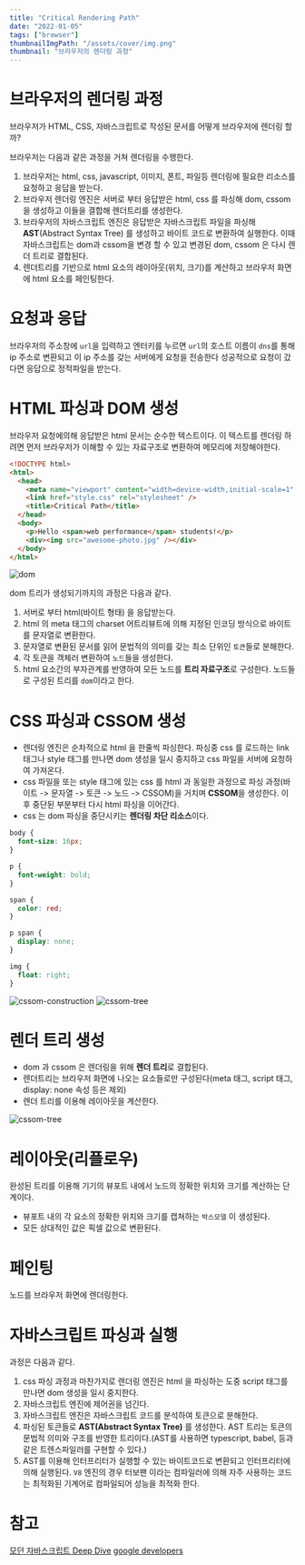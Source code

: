 ```yaml
---
title: "Critical Rendering Path"
date: "2022-01-05"
tags: ["browser"]
thumbnailImgPath: "/assets/cover/img.png"
thumbnail: "브라우저의 렌더링 과정"
---
```


# 브라우저의 렌더링 과정

브라우저가 HTML, CSS, 자바스크립트로 작성된 문서를 어떻게 브라우저에 렌더링 할까?

브라우저는 다음과 같은 과정을 거쳐 렌더링을 수행한다.

1. 브라우저는 html, css, javascript, 이미지, 폰트, 파일등 렌더링에 필요한 리소스를 요청하고 응답을 받는다.
2. 브라우저 렌더링 엔진은 서버로 부터 응답받은 html, css 를 파싱해 dom, cssom 을 생성하고 이들을 결합해 렌더트리를 생성한다.
3. 브라우저의 자바스크립트 엔진은 응답받은 자바스크립트 파일을 파싱해 **AST**(Abstract Syntax Tree) 를 생성하고 바이트 코드로 변환하여 실행한다. 이때 자바스크립트는 dom과 cssom을 변경 할 수 있고 변경된 dom, cssom 은 다시 렌더 트리로 결합된다.
4. 렌더트리를 기반으로 html 요소의 레이아웃(위치, 크기)를 계산하고 브라우저 화면에 html 요소를 페인팅한다.

# 요청과 응답

브라우저의 주소창에 `url`을 입력하고 엔터키를 누르면 `url`의 호스트 이름이 `dns`를 통해 ip 주소로 변환되고 이 ip 주소를 갖는 서버에게 요청을 전송한다 성공적으로 요청이 갔다면 응답으로 정적파일을 받는다.

# HTML 파싱과 DOM 생성

브라우저 요청에의해 응답받은 html 문서는 순수한 텍스트이다. 이 텍스트를 렌더링 하려면 먼저 브라우저가 이해할 수 있는 자료구조로 변환하여 메모리에 저장해야한다.

```html
<!DOCTYPE html>
<html>
  <head>
    <meta name="viewport" content="width=device-width,initial-scale=1" />
    <link href="style.css" rel="stylesheet" />
    <title>Critical Path</title>
  </head>
  <body>
    <p>Hello <span>web performance</span> students!</p>
    <div><img src="awesome-photo.jpg" /></div>
  </body>
</html>
```

![dom](/assets/dom.png)

dom 트리가 생성되기까지의 과정은 다음과 같다.

1. 서버로 부터 html(바이트 형태) 을 응답받는다.
2. html 의 meta 태그의 charset 어트리뷰트에 의해 지정된 인코딩 방식으로 바이트를 문자열로 변환한다.
3. 문자열로 변환된 문서를 읽어 문법적의 의미를 갖는 최소 단위인 `토큰`들로 분해한다.
4. 각 토큰을 객체러 변환하여 `노드`들을 생성한다.
5. html 요소간의 부자관계를 반영하여 모든 노드를 **트리 자료구조**로 구성한다. 노드들로 구성된 트리를 `dom`이라고 한다.

# CSS 파싱과 CSSOM 생성

- 렌더링 엔진은 순차적으로 html 을 한줄씩 파싱한다. 파싱중 css 를 로드하는 link 태그나 style 태그를 만나면 dom 생성을 일시 중지하고 css 파일을 서버에 요청하여 가져온다.
- css 파일을 또는 style 태그에 있는 css 를 html 과 동일한 과정으로 파싱 과정(바이트 -> 문자열 -> 토큰 -> 노드 -> CSSOM)을 거치며 **CSSOM**을 생성한다. 이후 중단된 부분부터 다시 html 파싱을 이어간다.
- css 는 dom 파싱을 중단시키는 **렌더링 차단 리소스**이다.

```css
body {
  font-size: 16px;
}

p {
  font-weight: bold;
}

span {
  color: red;
}

p span {
  display: none;
}

img {
  float: right;
}
```

![cssom-construction](/assets/cssom-construction.png)
![cssom-tree](/assets/cssom-tree.png)

# 렌더 트리 생성

- dom 과 cssom 은 렌더링을 위해 **렌더 트리**로 결합된다.
- 렌더트리는 브라우저 화면에 나오는 요소들로만 구성된다(meta 태그, script 태그, display: none 속성 등은 제외)
- 렌더 트리를 이용해 레이아웃을 계산한다.

![cssom-tree](/assets/render-tree.png)

# 레이아웃(리플로우)

완성된 트리를 이용해 기기의 뷰포트 내에서 노드의 정확한 위치와 크기를 계산하는 단계이다.

- 뷰포트 내의 각 요소의 정확한 위치와 크기를 캡쳐하는 `박스모델` 이 생성된다.
- 모든 상대적인 값은 픽셀 값으로 변환된다.

# 페인팅

노드를 브라우저 화면에 렌더링한다.

# 자바스크립트 파싱과 실행

과정은 다음과 같다.

1. css 파싱 과정과 마찬가지로 렌더링 엔진은 html 을 파싱하는 도중 script 태그를 만나면 dom 생성을 일시 중지한다.
2. 자바스크립트 엔진에 제어권을 넘긴다.
3. 자바스크립트 엔진은 자바스크립트 코드를 분석하여 토큰으로 분해한다.
4. 파싱된 토큰들로 **AST(Abstract Syntax Tree)** 를 생성한다. AST 트리는 토큰의 문법적 의미와 구조를 반영한 트리이다.(AST를 사용하면 typescript, babel, 등과 같은 트렌스파일러를 구현할 수 있다.)
5. AST를 이용해 인터프리터가 실행할 수 있는 바이트코드로 변환되고 인터프리터에 의해 실행된다. `V8` 엔진의 경우 터보팬 이라는 컴파일러에 의해 자주 사용하는 코드는 최적화된 기계어로 컴파일되어 성능을 최적화 한다.

# 참고

[모던 자바스크립트 Deep Dive](http://www.kyobobook.co.kr/product/detailViewKor.laf?ejkGb=KOR&mallGb=KOR&barcode=9791158392239&orderClick=LAG&Kc=)
[google developers](https://developers.google.com/web/fundamentals/performance/critical-rendering-path?hl=ko)
